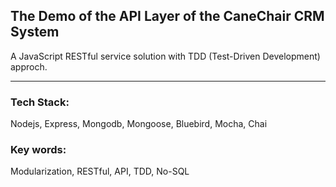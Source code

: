 ## The Demo of the API Layer of the CaneChair CRM System

A JavaScript RESTful service solution with TDD (Test-Driven Development) approch.

---

### Tech Stack:

Nodejs,
Express,
Mongodb,
Mongoose,
Bluebird,
Mocha,
Chai

### Key words:

Modularization, RESTful, API, TDD, No-SQL
